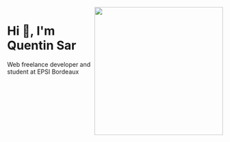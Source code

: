 <img src="https://sarquentin.fr/images/qs-14.png" width="300" align="right"/>
<h1 align="left">Hi 👋, I'm Quentin Sar</h1>
<p align="left">Web freelance developer and student at EPSI Bordeaux</p>
